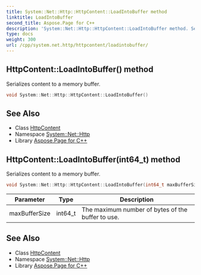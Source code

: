 ```yaml
---
title: System::Net::Http::HttpContent::LoadIntoBuffer method
linktitle: LoadIntoBuffer
second_title: Aspose.Page for C++
description: 'System::Net::Http::HttpContent::LoadIntoBuffer method. Serializes content to a memory buffer in C++.'
type: docs
weight: 300
url: /cpp/system.net.http/httpcontent/loadintobuffer/
---
```

## HttpContent::LoadIntoBuffer() method


Serializes content to a memory buffer.

```cpp
void System::Net::Http::HttpContent::LoadIntoBuffer()
```

## See Also

* Class [HttpContent](../)
* Namespace [System::Net::Http](../../)
* Library [Aspose.Page for C++](../../../)
## HttpContent::LoadIntoBuffer(int64_t) method


Serializes content to a memory buffer.

```cpp
void System::Net::Http::HttpContent::LoadIntoBuffer(int64_t maxBufferSize)
```


| Parameter | Type | Description |
| --- | --- | --- |
| maxBufferSize | int64_t | The maximum number of bytes of the buffer to use. |

## See Also

* Class [HttpContent](../)
* Namespace [System::Net::Http](../../)
* Library [Aspose.Page for C++](../../../)
